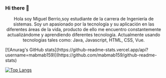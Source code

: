 ### Hi there 👋

<p style="text-align: center">
Hola soy Miguel Berrio,soy estudiante de la carrera de Ingeniería de sistemas. Soy un apasionado por la tecnología y su aplicación en las diferentes áreas de la vida, producto de ello me encuentro constantemente actualizándome y aprendiendo diferentes tecnología. Actualmente usando tecnologias tales como: Java, Javascript, HTML, CSS, Vue.
</p>
[![Anurag's GitHub stats](https://github-readme-stats.vercel.app/api?username=mabmab159)](https://github.com/mabmab159/github-readme-stats)
<br>

[![Top Langs](https://github-readme-stats.vercel.app/api/top-langs/?username=mabmab159&layout=compact)](https://github.com/mabmab159/github-readme-stats)
<!--
**mabmab159/mabmab159** is a ✨ _special_ ✨ repository because its `README.md` (this file) appears on your GitHub profile.

Here are some ideas to get you started:

- 🔭 I’m currently working on ...
- 🌱 I’m currently learning ...
- 👯 I’m looking to collaborate on ...
- 🤔 I’m looking for help with ...
- 💬 Ask me about ...
- 📫 How to reach me: ...
- 😄 Pronouns: ...
- ⚡ Fun fact: ...
-->
